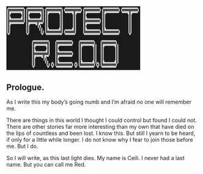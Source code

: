 <div align="left">
    <a href="https://jlingenfelser.github.io/project-redd-master/">
        <img src="/main.png" alt="Sample screenshot" title="Sample screenshot" width="350" />
    </a>
</div>

## Prologue.

As I write this my body’s going numb and I’m afraid no one will remember me. 

There are things in this world I thought I could control but found I could not. There are other stories far more interesting than my own that have died on the lips of countless and been lost. I know this. But still I yearn to be heard, if only for a little while longer. I do not know why I fear to join those before me. But I do.

So I will write, as this last light dies. My name is Ceili. I never had a last name. But you can call me Red. 

<br>
